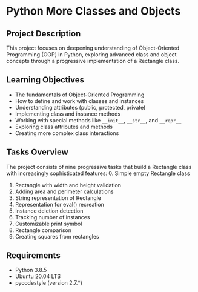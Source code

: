 # Python More Classes and Objects

## Project Description
This project focuses on deepening understanding of Object-Oriented Programming (OOP) in Python, exploring advanced class and object concepts through a progressive implementation of a Rectangle class.

## Learning Objectives

- The fundamentals of Object-Oriented Programming
- How to define and work with classes and instances
- Understanding attributes (public, protected, private)
- Implementing class and instance methods
- Working with special methods like `__init__`, `__str__`, and `__repr__`
- Exploring class attributes and methods
- Creating more complex class interactions

## Tasks Overview
The project consists of nine progressive tasks that build a Rectangle class with increasingly sophisticated features:
0. Simple empty Rectangle class
1. Rectangle with width and height validation
2. Adding area and perimeter calculations
3. String representation of Rectangle
4. Representation for eval() recreation
5. Instance deletion detection
6. Tracking number of instances
7. Customizable print symbol
8. Rectangle comparison
9. Creating squares from rectangles

## Requirements
- Python 3.8.5
- Ubuntu 20.04 LTS
- pycodestyle (version 2.7.*)
